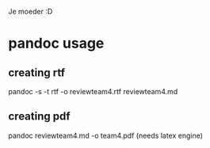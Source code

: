 Je moeder :D 

# pandoc usage

## creating rtf
pandoc -s -t rtf -o reviewteam4.rtf reviewteam4.md

## creating pdf
pandoc reviewteam4.md -o team4.pdf
(needs latex engine)